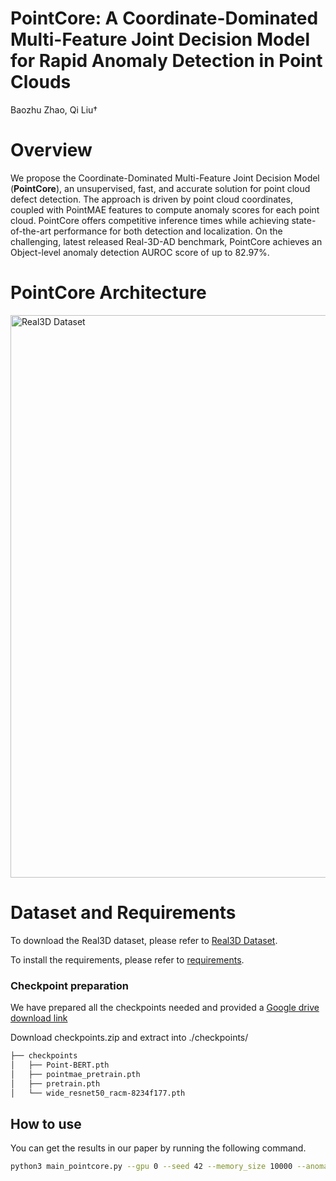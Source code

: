 # PointCore: A Coordinate-Dominated Multi-Feature Joint Decision Model for Rapid Anomaly Detection in Point Clouds

Baozhu Zhao, Qi Liu†

# Overview

We propose the Coordinate-Dominated Multi-Feature Joint Decision Model (**PointCore**), an unsupervised, fast, and accurate solution for point cloud defect detection. The approach is driven by point cloud coordinates, coupled with PointMAE features to compute anomaly scores for each point cloud. PointCore offers competitive inference times while achieving state-of-the-art performance for both detection and localization. On the challenging, latest released Real-3D-AD benchmark, PointCore achieves an Object-level anomaly detection AUROC score of up to 82.97\%.

# PointCore Architecture

<img src="./images/pipeline.png" width=900 alt="Real3D Dataset" align=center>


# Dataset and Requirements

To download the Real3D dataset, please refer to [Real3D Dataset](https://github.com/M-3LAB/Real3D-AD).

To install the requirements, please refer to [requirements](https://github.com/M-3LAB/Real3D-AD#how-to-reproduce-our-benchmark).

### Checkpoint preparation

We have prepared all the checkpoints needed and provided a [Google drive download link](https://drive.google.com/file/d/1HvT0Z3022jNUbSwQezy11CvUFLcMdluY/view?usp=drive_link)

Download checkpoints.zip and extract into ./checkpoints/

```bash
├── checkpoints
│   ├── Point-BERT.pth
│   ├── pointmae_pretrain.pth
│   ├── pretrain.pth
│   └── wide_resnet50_racm-8234f177.pth
```

## How to use

You can get the results in our paper by running the following command.

```bash
python3 main_pointcore.py --gpu 0 --seed 42 --memory_size 10000 --anomaly_scorer_num_nn 1 --faiss_on_gpu --faiss_num_workers 8 sampler -p 0.1 approx_greedy_coreset
```